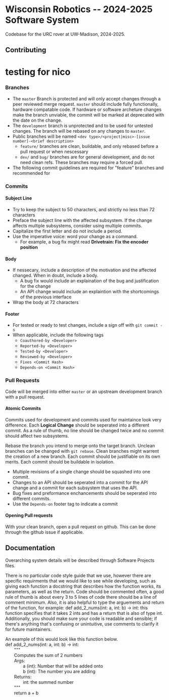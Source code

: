 # Wisconsin Robotics -- 2024-2025 Software System
Codebase for the URC rover at UW-Madison, 2024-2025.

## Contributing
# testing for nico
### Branches

- The `master` Branch is protected and will only accept changes through a peer reviewed merge request. `master` should include fully functionally, hardware compatable code. If hardware or software archeture changes make the branch unviable, the commit will be marked at deprecated with the date on the change.
- The `development` branch is unprotected and to be used for untested changes. The branch will be rebased on any changes to `master`.
- Public branches will be named
`<dev type>/<project|misc>-[issue number]-<brief description>`
	- `feature/` branches are clean, buildable, and only rebased before a pull request or when nescessary
	- `dev/` and `bug/` branches are for general development, and do not need clean refs. These branches may require a forced pull.
- The following commit guidelines are required for "feature" branches and recommended for

### Commits

#### Subject Line

- Try to keep the subject to 50 characters, and strictly no less than 72 characters
- Preface the subject line with the affected subsystem. If the change affects multiple subsystems, consider using multiple commits.
- Capitalize the first letter and do not include a period.
- Use the imperative voice: word your change as a command.
	- For example, a bug fix might read **Drivetrain: Fix the encoder position**

#### Body
- If nessecary, include a description of the motivation and the affected changed. When in doubt, include a body.
    - A bug fix would include an explaination of the bug and justification for the change
    - An API change would include an explaintion with the shortcomings of the previous interface
- Wrap the body at 72 characters

#### Footer
- For tested or ready to test changes, include a sign off with `git commit -s`
- When applicable, include the following tags
    - `Coauthored-by <Developer>`
    - `Reported-by <Developer>`
    - `Tested-by <Developer>`
    - `Reviewed-by <Developer>`
    - `Fixes <Commit Hash>`
    - `Depends-on <Commit Hash>`

### Pull Requests
Code will be merged into either `master` or an upstream development branch with a pull request.

#### Atomic Commits

Commits used for development and commits used for maintaince look very difference. Each **Logical Change** should be seperated into a different commit. As a rule of thumb, no line should be changed twice and no commit should affect two subsystems. 

Rebase the branch you intend to merge onto the target branch. Unclean branches can be changed with `git rebase`. Clean branches might warrent the creation of a new branch. Each commit should be justifiable on its own merits. Each commit should be buildable in isolation.

- Multiple revisions of a single change should be squashed into one commit.
- Changes to an API should be seperated into a commit for the API change and a commit for each subsystem that uses the API.
- Bug fixes and preformance enchancements should be seperated into different commits.
- Use the `Depends-on` footer tag to indicate a commit

#### Opening Pull requests

With your clean branch, open a pull request on github. This can be done through the github issue if applicable. 

## Documentation
Overarching system details will be described through Software Projects files.

There is no particular code style guide that we use, however there are specific requirments that we would like to see while developing, such as giving each function a docstring that describes how the function works, its parameters, as well as the return. Code should be commented often, a good rule of thumb is about every 3 to 5 lines of code there should be a line of comment minimum. Also, it is also helpful to type the arguements and return of the function, for example: def add_2_nums(int: a, int: b) -> int: this function specifies that it takes 2 ints and has a return that is also of type int. Additionally, you should make sure your code is readable and sensible; if there's anything that's confusing or unintuitive, use comments to clarify it for future maintainers.

An example of this would look like this function below.\
def add_2_nums(int: a, int: b) -> int:\
&emsp;&emsp;"""\
&emsp;&emsp;Computes the sum of 2 numbers\
&emsp;&emsp;Args:\
&emsp;&emsp;&emsp;&emsp;a (int): Number that will be added onto\
&emsp;&emsp;&emsp;&emsp;b (int): The number you are adding\
&emsp;&emsp;Returns:\
&emsp;&emsp;&emsp;&emsp;int: the summed number\
&emsp;&emsp;"""\
&emsp;&emsp;return a + b
